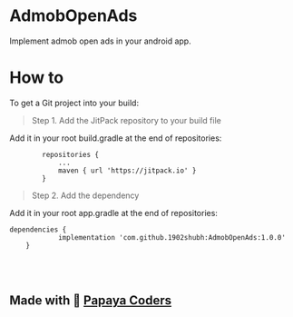 # AdmobOpenAds
Implement admob open ads in your android app.

# How to
To get a Git project into your build:
> Step 1. Add the JitPack repository to your build file

Add it in your root build.gradle at the end of repositories: <br/>
```allprojects {
		repositories {
			...
			maven { url 'https://jitpack.io' }
		}
```
    
> Step 2. Add the dependency

Add it in your root app.gradle at the end of repositories: <br/>
```
dependencies {
	        implementation 'com.github.1902shubh:AdmobOpenAds:1.0.0'
	}
```
<br/><br/>
## Made with :sparkling_heart: [Papaya Coders](https://papayacoders.in/)
